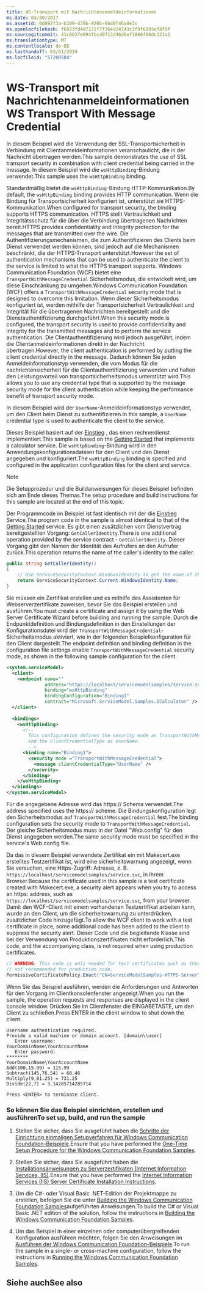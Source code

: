 ```yaml
---
title: WS-Transport mit Nachrichtenanmeldeinformationen
ms.date: 03/30/2017
ms.assetid: 0d092f3a-b309-439b-920b-66d8f46a0e3c
ms.openlocfilehash: fb923fd4d7271f7f364d24743c3f9f6393ef8f9f
ms.sourcegitcommit: 41c0637e894fbcd0713d46d6ef1866f08dc321a2
ms.translationtype: MT
ms.contentlocale: de-DE
ms.lasthandoff: 03/01/2019
ms.locfileid: "57200584"
---
```

# <a name="ws-transport-with-message-credential"></a><span data-ttu-id="80c93-102">WS-Transport mit Nachrichtenanmeldeinformationen</span><span class="sxs-lookup"><span data-stu-id="80c93-102">WS Transport With Message Credential</span></span>
<span data-ttu-id="80c93-103">In diesem Beispiel wird die Verwendung der SSL-Transportsicherheit in Verbindung mit Clientanmeldeinformationen veranschaulicht, die in der Nachricht übertragen werden.</span><span class="sxs-lookup"><span data-stu-id="80c93-103">This sample demonstrates the use of SSL transport security in combination with client credential being carried in the message.</span></span> <span data-ttu-id="80c93-104">In diesem Beispiel wird die `wsHttpBinding`-Bindung verwendet.</span><span class="sxs-lookup"><span data-stu-id="80c93-104">This sample uses the `wsHttpBinding` binding.</span></span>  
  
 <span data-ttu-id="80c93-105">Standardmäßig bietet die `wsHttpBinding`-Bindung HTTP-Kommunikation.</span><span class="sxs-lookup"><span data-stu-id="80c93-105">By default, the `wsHttpBinding` binding provides HTTP communication.</span></span> <span data-ttu-id="80c93-106">Wenn die Bindung für Transportsicherheit konfiguriert ist, unterstützt sie HTTPS-Kommunikation.</span><span class="sxs-lookup"><span data-stu-id="80c93-106">When configured for transport security, the binding supports HTTPS communication.</span></span> <span data-ttu-id="80c93-107">HTTPS stellt Vertraulichkeit und Integritätsschutz für die über die Verbindung übertragenen Nachrichten bereit.</span><span class="sxs-lookup"><span data-stu-id="80c93-107">HTTPS provides confidentiality and integrity protection for the messages that are transmitted over the wire.</span></span> <span data-ttu-id="80c93-108">Die Authentifizierungsmechanismen, die zum Authentifizieren des Clients beim Dienst verwendet werden können, sind jedoch auf die Mechanismen beschränkt, die der HTTPS-Transport unterstützt.</span><span class="sxs-lookup"><span data-stu-id="80c93-108">However the set of authentication mechanisms that can be used to authenticate the client to the service is limited to what the HTTPS transport supports.</span></span> <span data-ttu-id="80c93-109">Windows Communication Foundation (WCF) bietet eine `TransportWithMessageCredential` Sicherheitsmodus, die entwickelt wird, um diese Einschränkung zu umgehen.</span><span class="sxs-lookup"><span data-stu-id="80c93-109">Windows Communication Foundation (WCF) offers a `TransportWithMessageCredential` security mode that is designed to overcome this limitation.</span></span> <span data-ttu-id="80c93-110">Wenn dieser Sicherheitsmodus konfiguriert ist, werden mithilfe der Transportsicherheit Vertraulichkeit und Integrität für die übertragenen Nachrichten bereitgestellt und die Dienstauthentifizierung durchgeführt.</span><span class="sxs-lookup"><span data-stu-id="80c93-110">When this security mode is configured, the transport security is used to provide confidentiality and integrity for the transmitted messages and to perform the service authentication.</span></span> <span data-ttu-id="80c93-111">Die Clientauthentifizierung wird jedoch ausgeführt, indem die Clientanmeldeinformationen direkt in der Nachricht übertragen.</span><span class="sxs-lookup"><span data-stu-id="80c93-111">However, the client authentication is performed by putting the client credential directly in the message.</span></span> <span data-ttu-id="80c93-112">Dadurch können Sie jeden Anmeldeinformationstyp verwenden, die vom Modus für die nachrichtensicherheit für die Clientauthentifizierung verwenden und halten den Leistungsvorteil von transportsicherheitsmodus unterstützt wird.</span><span class="sxs-lookup"><span data-stu-id="80c93-112">This allows you to use any credential type that is supported by the message security mode for the client authentication while keeping the performance benefit of transport security mode.</span></span>  
  
 <span data-ttu-id="80c93-113">In diesem Beispiel wird der `UserName`-Anmeldeinformationstyp verwendet, um den Client beim Dienst zu authentifizieren.</span><span class="sxs-lookup"><span data-stu-id="80c93-113">In this sample, a `UserName` credential type is used to authenticate the client to the service.</span></span>  
  
 <span data-ttu-id="80c93-114">Dieses Beispiel basiert auf der [Einstieg](../../../../docs/framework/wcf/samples/getting-started-sample.md) , das einen rechnerdienst implementiert.</span><span class="sxs-lookup"><span data-stu-id="80c93-114">This sample is based on the [Getting Started](../../../../docs/framework/wcf/samples/getting-started-sample.md) that implements a calculator service.</span></span> <span data-ttu-id="80c93-115">Die `wsHttpBinding`-Bindung wird in den Anwendungskonfigurationsdateien für den Client und den Dienst angegeben und konfiguriert.</span><span class="sxs-lookup"><span data-stu-id="80c93-115">The `wsHttpBinding` binding is specified and configured in the application configuration files for the client and service.</span></span>  
  
> [!NOTE]
>  <span data-ttu-id="80c93-116">Die Setupprozedur und die Buildanweisungen für dieses Beispiel befinden sich am Ende dieses Themas.</span><span class="sxs-lookup"><span data-stu-id="80c93-116">The setup procedure and build instructions for this sample are located at the end of this topic.</span></span>  
  
 <span data-ttu-id="80c93-117">Der Programmcode im Beispiel ist fast identisch mit der die [Einstieg](../../../../docs/framework/wcf/samples/getting-started-sample.md) Service.</span><span class="sxs-lookup"><span data-stu-id="80c93-117">The program code in the sample is almost identical to that of the [Getting Started](../../../../docs/framework/wcf/samples/getting-started-sample.md) service.</span></span> <span data-ttu-id="80c93-118">Es gibt einen zusätzlichen vom Dienstvertrag bereitgestellten Vorgang: `GetCallerIdentity`.</span><span class="sxs-lookup"><span data-stu-id="80c93-118">There is one additional operation provided by the service contract - `GetCallerIdentity`.</span></span> <span data-ttu-id="80c93-119">Dieser Vorgang gibt den Namen der Identität des Aufrufers an den Aufrufer zurück.</span><span class="sxs-lookup"><span data-stu-id="80c93-119">This operation returns the name of the caller's identity to the caller.</span></span>  

```csharp
public string GetCallerIdentity()  
{  
    // Use ServiceSecurityContext.WindowsIdentity to get the name of the caller.  
    return ServiceSecurityContext.Current.WindowsIdentity.Name;  
}  
```

 <span data-ttu-id="80c93-120">Sie müssen ein Zertifikat erstellen und es mithilfe des Assistenten für Webserverzertifikate zuweisen, bevor Sie das Beispiel erstellen und ausführen.</span><span class="sxs-lookup"><span data-stu-id="80c93-120">You must create a certificate and assign it by using the Web Server Certificate Wizard before building and running the sample.</span></span> <span data-ttu-id="80c93-121">Durch die Endpunktdefinition und Bindungsdefinition in den Einstellungen der Konfigurationsdatei wird der `TransportWithMessageCredential`-Sicherheitsmodus aktiviert, wie in der folgenden Beispielkonfiguration für den Client dargestellt.</span><span class="sxs-lookup"><span data-stu-id="80c93-121">The endpoint definition and binding definition in the configuration file settings enable `TransportWithMessageCredential` security mode, as shown in the following sample configuration for the client.</span></span>  
  
```xml  
<system.serviceModel>  
  <client>  
    <endpoint name=""  
              address="https://localhost/servicemodelsamples/service.svc"   
              binding="wsHttpBinding"   
              bindingConfiguration="Binding1"   
              contract="Microsoft.ServiceModel.Samples.ICalculator" />  
  </client>  
  
  <bindings>  
    <wsHttpBinding>  
      <!--   
        This configuration defines the security mode as TransportWithMessageCredential.  
        and the clientCredentialType as UserName.  
        -->  
      <binding name="Binding1">  
        <security mode ="TransportWithMessageCredential">  
          <message clientCredentialType="UserName" />  
        </security>  
      </binding>  
    </wsHttpBinding>  
  </bindings>  
</system.serviceModel>  
```  
  
 <span data-ttu-id="80c93-122">Für die angegebene Adresse wird das https:// Schema verwendet.</span><span class="sxs-lookup"><span data-stu-id="80c93-122">The address specified uses the https:// scheme.</span></span> <span data-ttu-id="80c93-123">Die Bindungskonfiguration legt den Sicherheitsmodus auf `TransportWithMessageCredential` fest.</span><span class="sxs-lookup"><span data-stu-id="80c93-123">The binding configuration sets the security mode to `TransportWithMessageCredential`.</span></span> <span data-ttu-id="80c93-124">Der gleiche Sicherheitsmodus muss in der Datei "Web.config" für den Dienst angegeben werden.</span><span class="sxs-lookup"><span data-stu-id="80c93-124">The same security mode must be specified in the service's Web.config file.</span></span>  
  
 <span data-ttu-id="80c93-125">Da das in diesem Beispiel verwendete Zertifikat ein mit Makecert.exe erstelltes Testzertifikat ist, wird eine sicherheitswarnung angezeigt, wenn Sie versuchen, eine Https-Zugriff: Adresse, z. B. `https://localhost/servicemodelsamples/service.svc`, in Ihrem Browser.</span><span class="sxs-lookup"><span data-stu-id="80c93-125">Because the certificate used in this sample is a test certificate created with Makecert.exe, a security alert appears when you try to access an https: address, such as  `https://localhost/servicemodelsamples/service.svc`, from your browser.</span></span> <span data-ttu-id="80c93-126">Damit den WCF-Client mit einem vorhandenen Testzertifikat arbeiten kann, wurde an den Client, um die sicherheitswarnung zu unterdrücken, zusätzlicher Code hinzugefügt.</span><span class="sxs-lookup"><span data-stu-id="80c93-126">To allow the WCF client to work with a test certificate in place, some additional code has been added to the client to suppress the security alert.</span></span> <span data-ttu-id="80c93-127">Dieser Code und die begleitende Klasse sind bei der Verwendung von Produktionszertifikaten nicht erforderlich.</span><span class="sxs-lookup"><span data-stu-id="80c93-127">This code, and the accompanying class, is not required when using production certificates.</span></span>  

```csharp
// WARNING: This code is only needed for test certificates such as those created by makecert. It is   
// not recommended for production code.  
PermissiveCertificatePolicy.Enact("CN=ServiceModelSamples-HTTPS-Server");  
```
  
 <span data-ttu-id="80c93-128">Wenn Sie das Beispiel ausführen, werden die Anforderungen und Antworten für den Vorgang im Clientkonsolenfenster angezeigt.</span><span class="sxs-lookup"><span data-stu-id="80c93-128">When you run the sample, the operation requests and responses are displayed in the client console window.</span></span> <span data-ttu-id="80c93-129">Drücken Sie im Clientfenster die EINGABETASTE, um den Client zu schließen.</span><span class="sxs-lookup"><span data-stu-id="80c93-129">Press ENTER in the client window to shut down the client.</span></span>  
  
```  
Username authentication required.  
Provide a valid machine or domain account. [domain\\user]  
   Enter username:   
YourDomainName\YourAccountName  
   Enter password:   
********  
YourDomainName\YourAccountName  
Add(100,15.99) = 115.99  
Subtract(145,76.54) = 68.46  
Multiply(9,81.25) = 731.25  
Divide(22,7) = 3.14285714285714  
  
Press <ENTER> to terminate client.  
```  
  
### <a name="to-set-up-build-and-run-the-sample"></a><span data-ttu-id="80c93-130">So können Sie das Beispiel einrichten, erstellen und ausführen</span><span class="sxs-lookup"><span data-stu-id="80c93-130">To set up, build, and run the sample</span></span>  
  
1.  <span data-ttu-id="80c93-131">Stellen Sie sicher, dass Sie ausgeführt haben die [Schritte der Einrichtung einmaligen Setupverfahren für Windows Communication Foundation-Beispiele](../../../../docs/framework/wcf/samples/one-time-setup-procedure-for-the-wcf-samples.md).</span><span class="sxs-lookup"><span data-stu-id="80c93-131">Ensure that you have performed the [One-Time Setup Procedure for the Windows Communication Foundation Samples](../../../../docs/framework/wcf/samples/one-time-setup-procedure-for-the-wcf-samples.md).</span></span>  
  
2.  <span data-ttu-id="80c93-132">Stellen Sie sicher, dass Sie ausgeführt haben die [Installationsanweisungen zu Serverzertifikaten (Internet Information Services, IIS)](../../../../docs/framework/wcf/samples/iis-server-certificate-installation-instructions.md).</span><span class="sxs-lookup"><span data-stu-id="80c93-132">Ensure that you have performed the [Internet Information Services (IIS) Server Certificate Installation Instructions](../../../../docs/framework/wcf/samples/iis-server-certificate-installation-instructions.md).</span></span>  
  
3.  <span data-ttu-id="80c93-133">Um die C#- oder Visual Basic .NET-Edition der Projektmappe zu erstellen, befolgen Sie die unter [Building the Windows Communication Foundation Samples](../../../../docs/framework/wcf/samples/building-the-samples.md)aufgeführten Anweisungen.</span><span class="sxs-lookup"><span data-stu-id="80c93-133">To build the C# or Visual Basic .NET edition of the solution, follow the instructions in [Building the Windows Communication Foundation Samples](../../../../docs/framework/wcf/samples/building-the-samples.md).</span></span>  
  
4.  <span data-ttu-id="80c93-134">Um das Beispiel in einer einzelnen oder computerübergreifenden Konfiguration ausführen möchten, folgen Sie den Anweisungen im [Ausführen der Windows Communication Foundation-Beispiele](../../../../docs/framework/wcf/samples/running-the-samples.md).</span><span class="sxs-lookup"><span data-stu-id="80c93-134">To run the sample in a single- or cross-machine configuration, follow the instructions in [Running the Windows Communication Foundation Samples](../../../../docs/framework/wcf/samples/running-the-samples.md).</span></span>  
  
## <a name="see-also"></a><span data-ttu-id="80c93-135">Siehe auch</span><span class="sxs-lookup"><span data-stu-id="80c93-135">See also</span></span>
